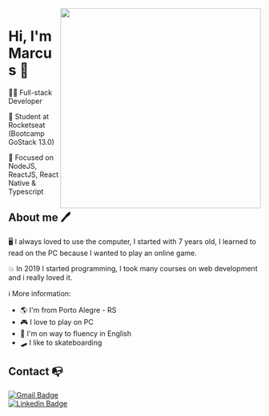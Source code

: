 <img align="right" width="400" height="400" src="https://i.imgur.com/7GQmWjV.jpg">


# Hi, I'm Marcus 👋

:man_technologist: Full-stack Developer

🚀 Student at Rocketseat (Bootcamp GoStack 13.0)

🎯 Focused on NodeJS, ReactJS, React Native & Typescript

## About me 🖊

🖥 I always loved to use the computer, I started with 7 years old, I learned to read on the PC because I wanted to play an online game.

💥 In 2019 I started programming, I took many courses on web development and i really loved it.

ℹ More information:
- :earth_americas: I'm from Porto Alegre - RS
- :video_game: I love to play on PC
- :gem: I'm on way to fluency in English
- :skateboard: I like to skateboarding


## Contact :mailbox_with_no_mail:

[![Gmail Badge](https://img.shields.io/badge/-MarcusGonçalves-c14438?style=flat-square&logo=Gmail&logoColor=white&link=mailto:marcus-goncalves@outlook.com.br)](mailto:marcus-goncalves@outlook.com.br) <br>
[![Linkedin Badge](https://img.shields.io/badge/-MarcusGonçalves-blue?style=flat-square&logo=Linkedin&logoColor=white&link=https://www.linkedin.com/in/marcusgoncalvess/)](https://www.linkedin.com/in/marcusgoncalvess/) 
